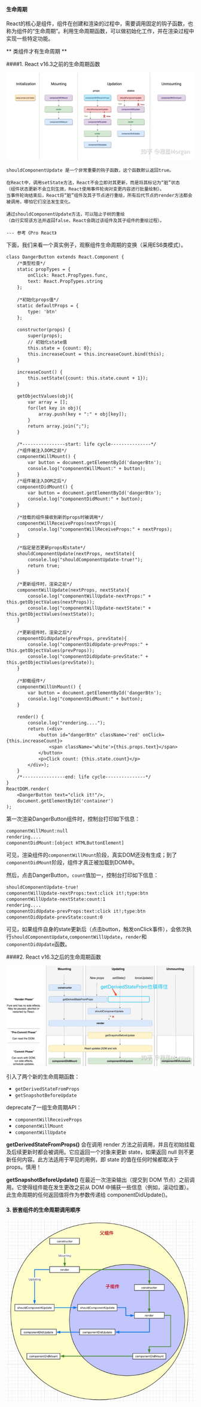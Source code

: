 #### 生命周期

React的核心是组件，组件在创建和渲染的过程中，需要调用固定的钩子函数，也称为组件的“生命周期”。利用生命周期函数，可以做初始化工作，并在渲染过程中实现一些特定功能。

** 类组件才有生命周期 **

####1. React v16.3之前的生命周期函数

![](../assets/react-lifecycle-old.png)

```
shouldComponentUpdate 是一个非常重要的钩子函数，这个函数默认返回true。

在React中，调用setState方法，React不会立即对其更新，而是将其标记为“脏”状态
（组件状态更新不会立刻生效，React使用事件轮询对变更内容进行批量绘制）。
当事件轮询结束后，React将“脏”组件及其子节点进行重绘，所有后代节点的render方法都会被调用，哪怕它们没法发生变化。

通过shouldComponentUpdate方法，可以阻止子树的重绘
（自行实现该方法并返回false，React会跳过该组件及其子组件的重绘过程）。

--- 参考《Pro React》
```
下面，我们来看一个真实例子，观察组件生命周期的变换（采用ES6类模式）。

```
class DangerButton extends React.Component {
    /*类型检查*/
    static propTypes = {
        onClick: React.PropTypes.func,
        text: React.PropTypes.string
    };

    /*初始化props值*/
    static defaultProps = {
        type: 'btn'
    };

    constructor(props) {
        super(props);
        // 初始化state值
        this.state = {count: 0};
        this.increaseCount = this.increaseCount.bind(this);
    }

    increaseCount() {
        this.setState({count: this.state.count + 1});
    }

    getObjectValues(obj){
        var array = [];
        for(let key in obj){
            array.push(key + ":" + obj[key]);
        }
        return array.join(";");
    }

    /*----------------start: life cycle---------------*/
    /*组件被注入DOM之前*/
    componentWillMount() {
        var button = document.getElementById('dangerBtn');
        console.log("componentWillMount:" + button);
    }
    /*组件被注入DOM之后*/
    componentDidMount() {
        var button = document.getElementById('dangerBtn');
        console.log("componentDidMount:" + button);
    }

    /*挂载的组件接收到新的props时被调用*/
    componentWillReceiveProps(nextProps){
        console.log("componentWillReceiveProps:" + nextProps);
    }

    /*指定是否更新props和state*/
    shouldComponentUpdate(nextProps, nextState){
        console.log("shouldComponentUpdate-true!");
        return true;
    }

    /*更新组件时，渲染之前*/
    componentWillUpdate(nextProps, nextState){
        console.log("componentWillUpdate-nextProps:" + this.getObjectValues(nextProps));
        console.log("componentWillUpdate-nextState:" + this.getObjectValues(nextState));
    }

    /*更新组件时，渲染之后*/
    componentDidUpdate(prevProps, prevState){
        console.log("componentDidUpdate-prevProps:" + this.getObjectValues(prevProps));
        console.log("componentDidUpdate-prevState:" + this.getObjectValues(prevState));
    }

    /*卸载组件*/
    componentWillUnMount() {
        var button = document.getElementById('dangerBtn');
        console.log("componentDidMount:" + button);
    }

    render() {
        console.log("rendering....");
        return (<div>
            <button id="dangerBtn" className='red' onClick={this.increaseCount}>
                <span className='white'>{this.props.text}</span>
            </button>
            <p>Click count: {this.state.count}</p>
        </div>);
    }
    /*----------------end: life cycle---------------*/
}
ReactDOM.render(
    <DangerButton text="click it!"/>,
    document.getElementById('container')
);
```
第一次渲染DangerButton组件时，控制台打印如下信息：
```
componentWillMount:null
rendering....
componentDidMount:[object HTMLButtonElement]
```
可见，渲染组件的```componentWillMount```阶段，真实DOM还没有生成；到了```componentDidMount```阶段，组件才真正被加载到DOM中。

然后，点击DangerButton，```count```值加一，控制台打印如下信息：
```
shouldComponentUpdate-true!
componentWillUpdate-nextProps:text:click it!;type:btn
componentWillUpdate-nextState:count:1
rendering....
componentDidUpdate-prevProps:text:click it!;type:btn
componentDidUpdate-prevState:count:0
```
可见，如果组件自身的state更新后（点击button，触发onClick事件），会依次执行```shouldComponentUpdate```,```componentWillUpdate```，```render```和```componentDidUpdate```函数。

####2. React v16.3之后的生命周期函数

![](../assets/react-lifecycle-new.png)

引入了两个新的生命周期函数：
* `getDerivedStateFromProps`
* `getSnapshotBeforeUpdate`

deprecate了一组生命周期API：
* `componentWillReceiveProps`
* `componentWillMount`
* `componentWillUpdate`

**getDerivedStateFromProps()** 会在调用 render 方法之前调用，并且在初始挂载及后续更新时都会被调用。它应返回一个对象来更新 state，如果返回 null 则不更新任何内容。此方法适用于罕见的用例，即 state 的值在任何时候都取决于 props。慎用！

**getSnapshotBeforeUpdate()** 在最近一次渲染输出（提交到 DOM 节点）之前调用。它使得组件能在发生更改之前从 DOM 中捕获一些信息（例如，滚动位置）。此生命周期的任何返回值将作为参数传递给 componentDidUpdate()。

#### 3. 嵌套组件的生命周期调用顺序

![](../assets/components-lifecycle.png)
